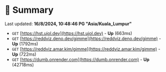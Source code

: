 # 📖 Summary
Last updated: **16/8/2024, 10:48:46 PG "Asia/Kuala_Lumpur"**

- `GET` [https://hst.ujol.dev](https://hst.ujol.dev) - **Up** (663ms)
- `GET` [https://reddviz.deno.dev/gimme](https://reddviz.deno.dev/gimme) - **Up** (1792ms)
- `GET` [https://reddviz.amar.kim/gimme](https://reddviz.amar.kim/gimme) - **Up** (722ms)
- `GET` [https://dumb.onrender.com](https://dumb.onrender.com) - **Up** (42718ms)
